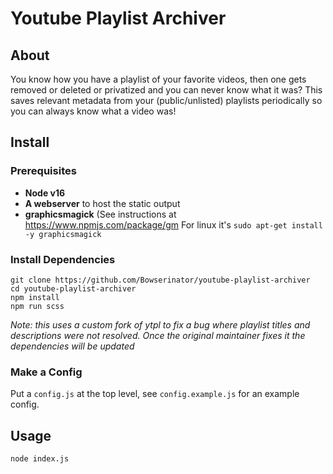 # Youtube Playlist Archiver

## About

You know how you have a playlist of your favorite videos, then one gets removed or deleted or privatized and you can never know what it was? This saves relevant metadata from your (public/unlisted) playlists periodically so you can always know what a video was!

## Install

### Prerequisites

- **Node v16**
- **A webserver** to host the static output
- **graphicsmagick** (See instructions at https://www.npmjs.com/package/gm
     For linux it's `sudo apt-get install -y graphicsmagick`

### Install Dependencies

```
git clone https://github.com/Bowserinator/youtube-playlist-archiver
cd youtube-playlist-archiver
npm install
npm run scss
```

*Note: this uses a custom fork of ytpl to fix a bug where playlist titles and descriptions were not resolved. Once the original maintainer fixes it the dependencies will be updated*

### Make a Config

Put a `config.js` at the top level, see `config.example.js` for an example config.

## Usage

```
node index.js
```
